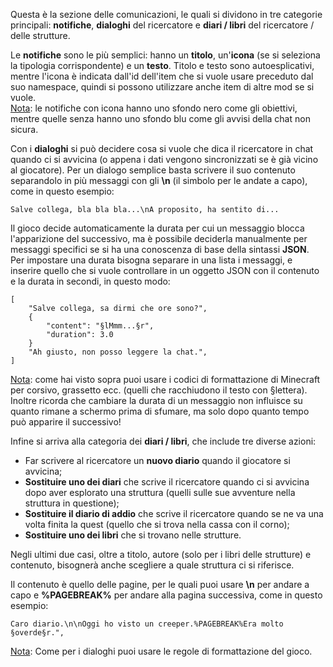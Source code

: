 Questa è la sezione delle comunicazioni, le quali si dividono in tre categorie principali: **notifiche**, **dialoghi** del ricercatore e **diari / libri** del ricercatore / delle strutture.

Le **notifiche** sono le più semplici: hanno un **titolo**, un'**icona** (se si seleziona la tipologia corrispondente) e un **testo**. Titolo e testo sono autoesplicativi, mentre l'icona è indicata dall'id dell'item che si vuole usare preceduto dal suo namespace, quindi si possono utilizzare anche item di altre mod se si vuole.  
<u>Nota</u>: le notifiche con icona hanno uno sfondo nero come gli obiettivi, mentre quelle senza hanno uno sfondo blu come gli avvisi della chat non sicura.

Con i **dialoghi** si può decidere cosa si vuole che dica il ricercatore in chat quando ci si avvicina (o appena i dati vengono sincronizzati se è già vicino al giocatore). Per un dialogo semplice basta scrivere il suo contenuto separandolo in più messaggi con gli **\n** (il simbolo per le andate a capo), come in questo esempio:

    Salve collega, bla bla bla...\nA proposito, ha sentito di...

Il gioco decide automaticamente la durata per cui un messaggio blocca l'apparizione del successivo, ma è possibile deciderla manualmente per messaggi specifici se si ha una conoscenza di base della sintassi **JSON**.  
Per impostare una durata bisogna separare in una lista i messaggi, e inserire quello che si vuole controllare in un oggetto JSON con il contenuto e la durata in secondi, in questo modo:

    [
        "Salve collega, sa dirmi che ore sono?",
        {
            "content": "§lMmm...§r",
            "duration": 3.0
        }
        "Ah giusto, non posso leggere la chat.",
    ]

<u>Nota</u>: come hai visto sopra puoi usare i codici di formattazione di Minecraft per corsivo, grassetto ecc. (quelli che racchiudono il testo con §lettera). Inoltre ricorda che cambiare la durata di un messaggio non influisce su quanto rimane a schermo prima di sfumare, ma solo dopo quanto tempo può apparire il successivo!

Infine si arriva alla categoria dei **diari / libri**, che include tre diverse azioni:

*   Far scrivere al ricercatore un **nuovo diario** quando il giocatore si avvicina;
*   **Sostituire uno dei diari** che scrive il ricercatore quando ci si avvicina dopo aver esplorato una struttura (quelli sulle sue avventure nella struttura in questione);
*   **Sostituire il diario di addio** che scrive il ricercatore quando se ne va una volta finita la quest (quello che si trova nella cassa con il corno);
*   **Sostituire uno dei libri** che si trovano nelle strutture.

Negli ultimi due casi, oltre a titolo, autore (solo per i libri delle strutture) e contenuto, bisognerà anche scegliere a quale struttura ci si riferisce.

Il contenuto è quello delle pagine, per le quali puoi usare **\n** per andare a capo e **%PAGEBREAK%** per andare alla pagina successiva, come in questo esempio:

    Caro diario.\n\nOggi ho visto un creeper.%PAGEBREAK%Era molto §overde§r.",

<u>Nota</u>: Come per i dialoghi puoi usare le regole di formattazione del gioco.
